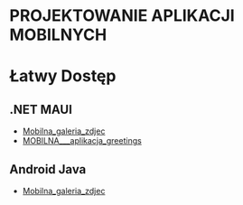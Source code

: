 # PROJEKTOWANIE APLIKACJI MOBILNYCH

# Łatwy Dostęp

## .NET MAUI

<ul>
    <li><a href="PAM/MAUI/Mobilna_galeria_zdjec/">Mobilna_galeria_zdjec</a></li>
    <li><a href="PAM/MAUI/MOBILNA___aplikacja_greetings/">MOBILNA___aplikacja_greetings</a></li>
</ul>

## Android Java

<ul>
    <li><a href="PAM/Android_Java/Mobilna_galeria_zdjec/">Mobilna_galeria_zdjec</a></li>
</ul>

